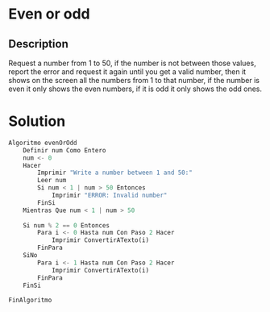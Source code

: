 # Even or odd

## Description

Request a number from 1 to 50, if the number is not between those values, report the error and request it again until you get a valid number, then it shows on the screen all the numbers from 1 to that number, if the number is even it only shows the even numbers, if it is odd it only shows the odd ones.

# Solution
```python
Algoritmo evenOrOdd
	Definir num Como Entero
	num <- 0
	Hacer
		Imprimir "Write a number between 1 and 50:"
		Leer num
		Si num < 1 | num > 50 Entonces
			Imprimir "ERROR: Invalid number"
		FinSi
	Mientras Que num < 1 | num > 50
	
	Si num % 2 == 0 Entonces
		Para i <- 0 Hasta num Con Paso 2 Hacer
			Imprimir ConvertirATexto(i)
		FinPara
	SiNo
		Para i <- 1 Hasta num Con Paso 2 Hacer
			Imprimir ConvertirATexto(i)
		FinPara
	FinSi
	
FinAlgoritmo
```